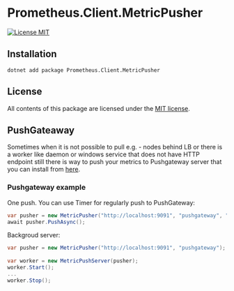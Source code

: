 # Prometheus.Client.MetricPusher

[![License MIT](https://img.shields.io/badge/license-MIT-green.svg)](https://opensource.org/licenses/MIT) 

## Installation

	dotnet add package Prometheus.Client.MetricPusher

## License

All contents of this package are licensed under the [MIT license](https://opensource.org/licenses/MIT).

## PushGateaway
Sometimes when it is not possible to pull e.g. - nodes behind LB or there is a worker like daemon or windows service that does not have HTTP endpoint still there is way to push your metrics to Pushgateway server that you can install from [here](https://github.com/prometheus/pushgateway/releases "here").
### Pushgateway example

One push. You can use Timer for regularly push to PushGateway:
```csharp
var pusher = new MetricPusher("http://localhost:9091", "pushgateway", "instance");
await pusher.PushAsync();

```

Backgroud server:

```csharp
var pusher = new MetricPusher("http://localhost:9091", "pushgateway");
            
var worker = new MetricPushServer(pusher);
worker.Start();
...
worker.Stop();

```


